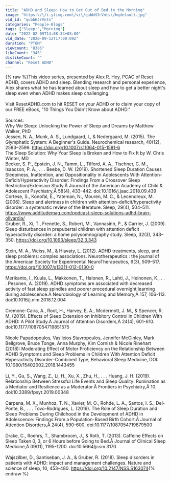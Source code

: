 ```yaml
---
title: "ADHD and Sleep: How to Get Out of Bed in the Morning"
image: "https:\/\/i.ytimg.com\/vi\/qubbHJrVnts\/hqdefault.jpg"
vid_id: "qubbHJrVnts"
categories: "People-Blogs"
tags: ["Sleep:","Morning"]
date: "2022-02-09T14:08:34+03:00"
vid_date: "2020-09-12T17:00:09Z"
duration: "PT6M"
viewcount: "8385"
likeCount: "345"
dislikeCount: ""
channel: "Reset ADHD"
---
```

{% raw %}This video series, presented by Alex R. Hey, PCAC of Reset ADHD, covers ADHD and sleep. Blending research and personal experience, Alex shares what he has learned about sleep and how to get a better night's sleep even when ADHD makes sleep challenging.<br /><br />Visit ResetADHD.com to hit RESET on your ADHD or to claim your copy of our FREE eBook, &quot;10 Things You Didn't Know about ADHD.&quot;<br /><br />Sources:<br />Why We Sleep: Unlocking the Power of Sleep and Dreams by Matthew Walker, PhD<br />Jessen, N. A., Munk, A. S., Lundgaard, I., &amp; Nedergaard, M. (2015). The Glymphatic System: A Beginner's Guide. Neurochemical research, 40(12), 2583–2599. <a rel="nofollow" target="blank" href="https://doi.org/10.1007/s11064-015-1581-6">https://doi.org/10.1007/s11064-015-1581-6</a><br />The Sleep Solution: Why Your Sleep Is Broken and How to Fix It by W. Chris Winter, MD<br />Becker, S. P., Epstein, J. N., Tamm, L., Tilford, A. A., Tischner, C. M., Isaacson, P. A., . . . Beebe, D. W. (2019). Shortened Sleep Duration Causes Sleepiness, Inattention, and Oppositionality in Adolescents With Attention-Deficit/Hyperactivity Disorder: Findings From a Crossover Sleep Restriction/Extension Study.Â Journal of the American Academy of Child &amp; Adolescent Psychiatry,Â 58(4), 433-442. doi:10.1016/j.jaac.2018.09.439<br />Cortese, S., Konofal, E., Yateman, N., Mouren, M. C., &amp; Lecendreux, M. (2006). Sleep and alertness in children with attention-deficit/hyperactivity disorder: a systematic review of the literature. Sleep, 29(4), 504–511.<br /><a rel="nofollow" target="blank" href="https://www.additudemag.com/podcast-sleep-solutions-adhd-brain-olivardia/">https://www.additudemag.com/podcast-sleep-solutions-adhd-brain-olivardia/</a><br />Gruber, R., Xi, T., Frenette, S., Robert, M., Vannasinh, P., &amp; Carrier, J. (2009). Sleep disturbances in prepubertal children with attention deficit hyperactivity disorder: a home polysomnography study. Sleep, 32(3), 343–350. <a rel="nofollow" target="blank" href="https://doi.org/10.1093/sleep/32.3.343">https://doi.org/10.1093/sleep/32.3.343</a><br /><br />Stein, M. A., Weiss, M., &amp; Hlavaty, L. (2012). ADHD treatments, sleep, and sleep problems: complex associations. Neurotherapeutics : the journal of the American Society for Experimental NeuroTherapeutics, 9(3), 509–517. <a rel="nofollow" target="blank" href="https://doi.org/10.1007/s13311-012-0130-0">https://doi.org/10.1007/s13311-012-0130-0</a><br /><br />Merikanto, I., Kuula, L., Makkonen, T., Halonen, R., Lahti, J., Heinonen, K., . . . Pesonen, A. (2019). ADHD symptoms are associated with decreased activity of fast sleep spindles and poorer procedural overnight learning during adolescence.Â Neurobiology of Learning and Memory,Â 157, 106-113. doi:10.1016/j.nlm.2018.12.004<br /><br />Cremone-Caira, A., Root, H., Harvey, E. A., Mcdermott, J. M., &amp; Spencer, R. M. (2019). Effects of Sleep Extension on Inhibitory Control in Children With ADHD: A Pilot Study.Â Journal of Attention Disorders,Â 24(4), 601-610. doi:10.1177/1087054719851575<br /><br />Nicole Papadopoulos, Vasileios Stavropoulos, Jennifer McGinley, Mark Bellgrove, Bruce Tonge, Anna Murphy, Kim Cornish &amp; Nicole Rinehart (2018): Moderating Effect of Motor Proficiency on the Relationship Between ADHD Symptoms and Sleep Problems in Children With Attention Deficit Hyperactivity Disorder–Combined Type, Behavioral Sleep Medicine, DOI: 10.1080/15402002.2018.1443455<br /><br />Li, Y., Gu, S., Wang, Z., Li, H., Xu, X., Zhu, H., . . . Huang, J. H. (2019). Relationship Between Stressful Life Events and Sleep Quality: Rumination as a Mediator and Resilience as a Moderator.Â Frontiers in Psychiatry,Â 10. doi:10.3389/fpsyt.2019.00348<br /><br />Carpena, M. X., Munhoz, T. N., Xavier, M. O., Rohde, L. A., Santos, I. S., Del-Ponte, B., . . . Tovo-Rodrigues, L. (2019). The Role of Sleep Duration and Sleep Problems During Childhood in the Development of ADHD in Adolescence: Findings From a Population-Based Birth Cohort.Â Journal of Attention Disorders,Â 24(4), 590-600. doi:10.1177/1087054719879500<br /><br />Drake, C., Roehrs, T., Shambroom, J., &amp; Roth, T. (2013). Caffeine Effects on Sleep Taken 0, 3, or 6 Hours before Going to Bed.Â Journal of Clinical Sleep Medicine,Â 09(11), 1195-1200. doi:10.5664/jcsm.3170<br /><br />Wajszilber, D., Santiseban, J. A., &amp; Gruber, R. (2018). Sleep disorders in patients with ADHD: impact and management challenges. Nature and science of sleep, 10, 453–480. <a rel="nofollow" target="blank" href="https://doi.org/10.2147/NSS.S163074">https://doi.org/10.2147/NSS.S163074</a>{% endraw %}

